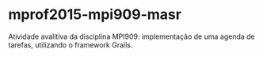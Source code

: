 # mprof2015-mpi909-masr
Atividade avalitiva da disciplina MPI909: implementação de uma agenda de tarefas, utilizando o framework Grails.
